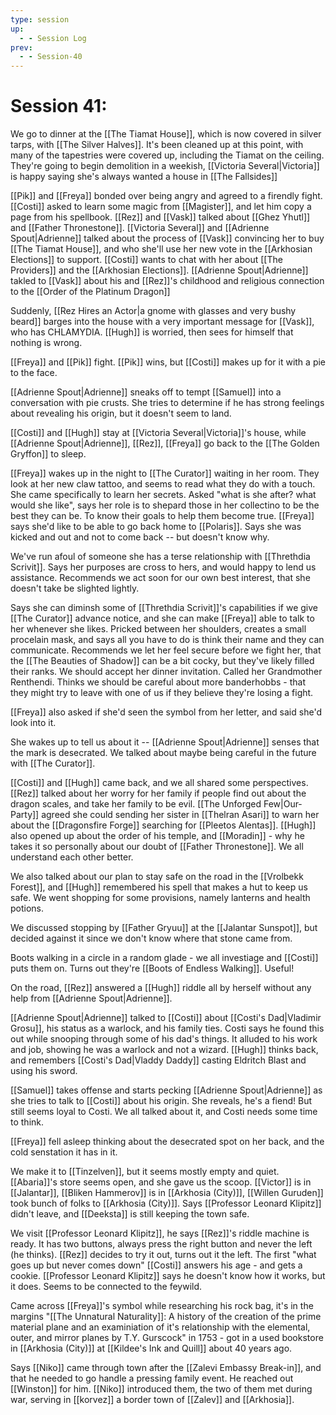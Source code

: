 ```yaml
---
type: session
up:
  - - Session Log
prev:
  - - Session-40
---
```


# Session 41: 

We go to dinner at the [[The Tiamat House]], which is now covered in silver tarps, with [[The Silver Halves]]. It's been cleaned up at this point, with many of the tapestries were covered up, including the Tiamat on the ceiling. They're going to begin demolition in a weekish, [[Victoria Several|Victoria]] is happy saying she's always wanted a house in [[The Fallsides]]

[[Pik]] and [[Freya]] bonded over being angry and agreed to a firendly fight. [[Costi]] asked to learn some magic from [[Magister]],  and let him copy a page from his spellbook. [[Rez]] and [[Vask]] talked about [[Ghez Yhutl]] and [[Father Thronestone]]. [[Victoria Several]] and [[Adrienne Spout|Adrienne]] talked about the process of [[Vask]] convincing her to buy [[The Tiamat House]], and who she'll use her new vote in the [[Arkhosian Elections]] to support. [[Costi]] wants to chat with her about [[The Providers]] and the [[Arkhosian Elections]]. [[Adrienne Spout|Adrienne]] takled to [[Vask]] about his and [[Rez]]'s childhood and religious connection to the [[Order of the Platinum Dragon]]

Suddenly, [[Rez Hires an Actor|a gnome with glasses and very bushy beard]] barges into the house with a very important message for [[Vask]], who has CHLAMYDIA. [[Hugh]] is worried, then sees for himself that nothing is wrong. 

[[Freya]] and [[Pik]] fight. [[Pik]] wins, but [[Costi]] makes up for it with a pie to the face.

[[Adrienne Spout|Adrienne]] sneaks off to tempt [[Samuel]] into a conversation with pie crusts. She tries to determine if he has strong feelings about revealing his origin, but it doesn't seem to land. 

[[Costi]] and [[Hugh]] stay at [[Victoria Several|Victoria]]'s house, while [[Adrienne Spout|Adrienne]], [[Rez]], [[Freya]] go back to the [[The Golden Gryffon]] to sleep. 

[[Freya]] wakes up in the night to [[The Curator]] waiting in her room. They look at her new claw tattoo, and seems to read what they do with a touch. She came specifically to learn her secrets. Asked "what is she after? what would she like", says her role is to shepard those in her collectino to be the best they can be. To know their goals to help them become true. [[Freya]] says she'd like to be able to go back home to [[Polaris]]. Says she was kicked and out and not to come back -- but doesn't know why. 

We've run afoul of someone she has a terse relationship with [[Threthdia Scrivit]]. Says her purposes are cross to hers, and would happy to lend us assistance. Recommends we act soon for our own best interest, that she doesn't take be slighted lightly. 

Says she can diminsh some of [[Threthdia Scrivit]]'s capabilities if we give [[The Curator]] advance notice, and she can make [[Freya]] able to talk to her whenever she likes. Pricked between her shoulders, creates a small procelain mask, and says all you have to do is think their name and they can communicate. Recommends we let her feel secure before we fight her, that the [[The Beauties of Shadow]] can be a bit cocky, but they've likely filled their ranks. We should accept her dinner invitation. Called her Grandmother Renthendi. Thinks we should be careful about more banderhobbs - that they might try to leave with one of us if they believe they're losing a fight. 

[[Freya]] also asked if she'd seen the symbol from her letter, and said she'd look into it.

She wakes up to tell us about it -- [[Adrienne Spout|Adrienne]] senses that the mark is desecrated. We talked about maybe being careful in the future with [[The Curator]].

[[Costi]] and [[Hugh]] came back, and we all shared some perspectives. [[Rez]] talked about her worry for her family if people find out about the dragon scales, and take her family to be evil. [[The Unforged Few|Our-Party]] agreed she could sending her sister in [[Thelran Asari]] to warn her about the [[Dragonsfire Forge]] searching for [[Pleetos Alentas]]. [[Hugh]] also opened up about the order of his temple, and [[Moradin]] - why he takes it so personally about our doubt of [[Father Thronestone]]. We all understand each other better.

We also talked about our plan to stay safe on the road in the [[Vrolbekk Forest]], and [[Hugh]] remembered his spell that makes a hut to keep us safe. We went shopping for some provisions, namely lanterns and health potions.

We discussed stopping by [[Father Gryuu]] at the [[Jalantar Sunspot]], but decided against it since we don't know where that stone came from. 

Boots walking in a circle in a random glade - we all investiage and [[Costi]] puts them on. Turns out they're [[Boots of Endless Walking]]. Useful! 

On the road, [[Rez]] answered a [[Hugh]] riddle all by herself without any help from [[Adrienne Spout|Adrienne]]. 

[[Adrienne Spout|Adrienne]] talked to [[Costi]] about [[Costi's Dad|Vladimir Grosu]], his status as a warlock, and his family ties. Costi says he found this out while snooping through some of his dad's things. It alluded to his work and job, showing he was a warlock and not a wizard. [[Hugh]] thinks back, and remembers [[Costi's Dad|Vladdy Daddy]] casting Eldritch Blast and using his sword. 

[[Samuel]] takes offense and starts pecking [[Adrienne Spout|Adrienne]] as she tries to talk to [[Costi]] about his origin. She reveals, he's a fiend! But still seems loyal to Costi. We all talked about it, and Costi needs some time to think. 

[[Freya]] fell asleep thinking about the desecrated spot on her back, and the cold senstation it has in it. 

We make it to [[Tinzelven]], but it seems mostly empty and quiet. [[Abaria]]'s store seems open, and she gave us the scoop. [[Victor]] is in [[Jalantar]], [[Bliken Hammerov]] is in [[Arkhosia (City)]], [[Willen Guruden]] took bunch of folks to [[Arkhosia (City)]]. Says [[Professor Leonard Klipitz]] didn't leave, and [[Deeksta]] is still keeping the town safe. 

We visit [[Professor Leonard Klipitz]], he says [[Rez]]'s riddle machine is ready. It has two buttons, always press the right button and never the left (he thinks). [[Rez]] decides to try it out, turns out it the left. The first "what goes up but never comes down" [[Costi]] answers his age - and gets a cookie. [[Professor Leonard Klipitz]] says he doesn't know how it works, but it does. Seems to be connected to the feywild. 

Came across [[Freya]]'s symbol while researching his rock bag, it's in the margins "[[The Unnatural Naturality]]: A history of the creation of the prime material plane and an examiniation of it's relationship with the elemental, outer, and mirror planes by T.Y. Gurscock" in 1753 - got in a used bookstore in [[Arkhosia (City)]] at [[Kildee's Ink and Quill]] about 40 years ago. 

Says [[Niko]] came through town after the [[Zalevi Embassy Break-in]], and that he needed to go handle a pressing family event. He reached out [[Winston]] for him. [[Niko]] introduced them, the two of them met during war, serving in [[korvez]] a border town of [[Zalev]] and [[Arkhosia]]. 


